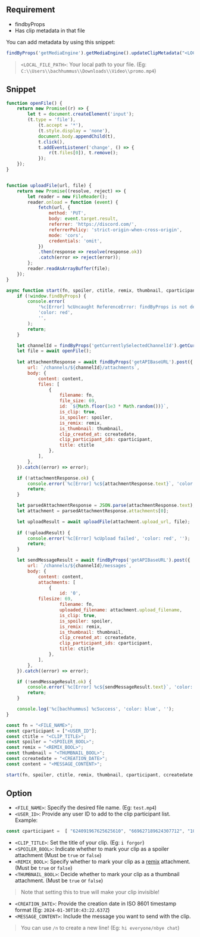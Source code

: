 ## Requirement

- findbyProps
- Has clip metadata in that file

You can add metadata by using this snippet:
```js
findByProps('getMediaEngine').getMediaEngine().updateClipMetadata("<LOCAL_FILE_PATH>","{}")
```
> `<LOCAL_FILE_PATH>`: Your local path to your file. (Eg: `C:\\Users\\bachhummus\\Downloads\\Video\\promo.mp4`)

## Snippet

```js
function openFile() {
    return new Promise((r) => {
        let t = document.createElement('input');
        (t.type = 'file'),
            (t.accept = '*'),
            (t.style.display = 'none'),
            document.body.appendChild(t),
            t.click(),
            t.addEventListener('change', () => {
                r(t.files[0]), t.remove();
            });
    });
}


function uploadFile(url, file) {
    return new Promise((resolve, reject) => {
        let reader = new FileReader();
        reader.onload = function (event) {
            fetch(url, {
                method: 'PUT',
                body: event.target.result,
                referrer: 'https://discord.com/',
                referrerPolicy: 'strict-origin-when-cross-origin',
                mode: 'cors',
                credentials: 'omit',
            })
            .then(response => resolve(response.ok))
            .catch(error => reject(error));
        };
		reader.readAsArrayBuffer(file);
    });
}

async function start(fn, spoiler, ctitle, remix, thumbnail, cparticipant, ccreatedate, content) {
    if (!window.findByProps) {
        console.error(
            '%c[Error] %cUncaught ReferenceError: findByProps is not defined\nhttps://discord.com/channels/603970300668805120/1085682686607249478/1085682686607249478',
            'color: red',
            '',
        );
        return;
    }

    let channelId = findByProps('getCurrentlySelectedChannelId').getCurrentlySelectedChannelId();
    let file = await openFile();
    
    let attachmentResponse = await findByProps('getAPIBaseURL').post({
        url: `/channels/${channelId}/attachments`,
        body: {
            content: content,
            files: [
                {
                    filename: fn,
                    file_size: 69,
                    id: `${Math.floor(1e3 * Math.random())}`,
                    is_clip: true,
                    is_spoiler: spoiler,
                    is_remix: remix,
                    is_thumbnail: thumbnail,
                    clip_created_at: ccreatedate,
                    clip_participant_ids: cparticipant,
                    title: ctitle
                },
            ],
        },
    }).catch((error) => error);

    if (!attachmentResponse.ok) {
        console.error(`%c[Error] %c${attachmentResponse.text}`, 'color: red', '');
        return;
    }

    let parsedAttachmentResponse = JSON.parse(attachmentResponse.text);
    let attachment = parsedAttachmentResponse.attachments[0];

    let uploadResult = await uploadFile(attachment.upload_url, file);
    
    if (!uploadResult) {
        console.error('%c[Error] %cUpload failed', 'color: red', '');
        return;
    }

    let sendMessageResult = await findByProps('getAPIBaseURL').post({
        url: `/channels/${channelId}/messages`,
        body: {
            content: content,
            attachments: [
                {
                    id: '0',
		    filesize: 69,
                    filename: fn,
                    uploaded_filename: attachment.upload_filename,
                    is_clip: true,
                    is_spoiler: spoiler,
                    is_remix: remix,
                    is_thumbnail: thumbnail,
                    clip_created_at: ccreatedate,
                    clip_participant_ids: cparticipant,
                    title: ctitle
                },
            ],
        },
    }).catch((error) => error);

    if (!sendMessageResult.ok) {
        console.error(`%c[Error] %c${sendMessageResult.text}`, 'color: red', '');
        return;
    }

    console.log('%c[bachhummus] %cSuccess', 'color: blue', '');
}

const fn = "<FILE_NAME>";
const cparticipant = ["<USER_ID"];
const ctitle = "<CLIP_TITLE>";
const spoiler = "<SPOILER_BOOL>";
const remix = "<REMIX_BOOL>";
const thumbnail = "<THUMBNAIL_BOOL>";
const ccreatedate = "<CREATION_DATE>";
const content = "<MESSAGE_CONTENT>";

start(fn, spoiler, ctitle, remix, thumbnail, cparticipant, ccreatedate, content);
```

## Option

- `<FILE_NAME>`: Specify the desired file name. (Eg: `test.mp4`)
- `<USER_ID>`: Provide any user ID to add to the clip participant list. Example:
```js
const cparticipant =  [ "624091967625625610", "669627189624307712", "1008776202191634432", "643945264868098049", "1081004946872352958"];
```
- `<CLIP_TITLE>`: Set the title of your clip. (Eg: `i forgor`)
- `<SPOILER_BOOL>`: Indicate whether to mark your clip as a spoiler attachment (Must be `true` or `false`)
- `<REMIX_BOOL>`: Specify whether to mark your clip as a [remix](https://support.discord.com/hc/en-us/articles/15145601963031) attachment. (Must be `true` or `false`)
- `<THUMBNAIL_BOOL>`: Decide whether to mark your clip as a thumbnail attachment. (Must be `true` or `false`)
> Note that setting this to true will make your clip invisible!
- `<CREATION_DATE>`: Provide the creation date in ISO 8601 timestamp format (Eg: `2024-01-30T10:43:22.637Z`)
- `<MESSAGE_CONTENT>`: Include the message you want to send with the clip.
> You can use `/n` to create a new line! (Eg: `hi everyone/nbye chat`)
